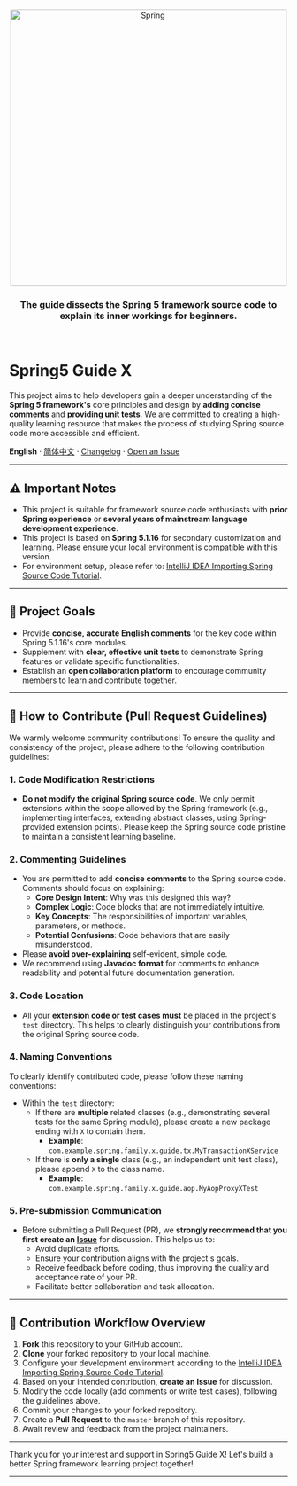 <div align="center">
  <br />
  <br />
  <a><img width=500 alt="Spring" src="https://github.com/jasperyou/spring-guide-x/blob/master/Spring_Framework_Logo_2018.svg.png"></a>
  <br />
  <h3>The guide dissects the Spring 5 framework source code to explain its inner workings for beginners.</h3>
  <br />
</div>

# Spring5 Guide X

This project aims to help developers gain a deeper understanding of the **Spring 5 framework's** core principles and design by **adding concise comments** and **providing unit tests**. We are committed to creating a high-quality learning resource that makes the process of studying Spring source code more accessible and efficient.

**English** · [简体中文](./README.md) · [Changelog](./CHANGELOG.md) · [Open an Issue](https://github.com/jasperyou/spring-guide-x/issues/new)

-----

## ⚠️ Important Notes

  * This project is suitable for framework source code enthusiasts with **prior Spring experience** or **several years of mainstream language development experience**.
  * This project is based on **Spring 5.1.16** for secondary customization and learning. Please ensure your local environment is compatible with this version.
  * For environment setup, please refer to: [IntelliJ IDEA Importing Spring Source Code Tutorial](https://blog.csdn.net/xhmico/article/details/130612527).

-----

## 🎯 Project Goals

  * Provide **concise, accurate English comments** for the key code within Spring 5.1.16's core modules.
  * Supplement with **clear, effective unit tests** to demonstrate Spring features or validate specific functionalities.
  * Establish an **open collaboration platform** to encourage community members to learn and contribute together.

-----

## 🚀 How to Contribute (Pull Request Guidelines)

We warmly welcome community contributions\! To ensure the quality and consistency of the project, please adhere to the following contribution guidelines:

### 1\. Code Modification Restrictions

  * **Do not modify the original Spring source code**. We only permit extensions within the scope allowed by the Spring framework (e.g., implementing interfaces, extending abstract classes, using Spring-provided extension points). Please keep the Spring source code pristine to maintain a consistent learning baseline.

### 2\. Commenting Guidelines

  * You are permitted to add **concise comments** to the Spring source code. Comments should focus on explaining:
      * **Core Design Intent**: Why was this designed this way?
      * **Complex Logic**: Code blocks that are not immediately intuitive.
      * **Key Concepts**: The responsibilities of important variables, parameters, or methods.
      * **Potential Confusions**: Code behaviors that are easily misunderstood.
  * Please **avoid over-explaining** self-evident, simple code.
  * We recommend using **Javadoc format** for comments to enhance readability and potential future documentation generation.

### 3\. Code Location

  * All your **extension code or test cases must** be placed in the project's `test` directory. This helps to clearly distinguish your contributions from the original Spring source code.

### 4\. Naming Conventions

To clearly identify contributed code, please follow these naming conventions:

  * Within the `test` directory:
      * If there are **multiple** related classes (e.g., demonstrating several tests for the same Spring module), please create a new package ending with `X` to contain them.
          * **Example**: `com.example.spring.family.x.guide.tx.MyTransactionXService`
      * If there is **only a single** class (e.g., an independent unit test class), please append `X` to the class name.
          * **Example**: `com.example.spring.family.x.guide.aop.MyAopProxyXTest`

### 5\. Pre-submission Communication

  * Before submitting a Pull Request (PR), we **strongly recommend that you first create an [Issue](https://github.com/jasperyou/spring-guide-x/issues/new)** for discussion. This helps us to:
      * Avoid duplicate efforts.
      * Ensure your contribution aligns with the project's goals.
      * Receive feedback before coding, thus improving the quality and acceptance rate of your PR.
      * Facilitate better collaboration and task allocation.

-----

## 🤝 Contribution Workflow Overview

1.  **Fork** this repository to your GitHub account.
2.  **Clone** your forked repository to your local machine.
3.  Configure your development environment according to the [IntelliJ IDEA Importing Spring Source Code Tutorial](https://blog.csdn.net/xhmico/article/details/130612527).
4.  Based on your intended contribution, **create an Issue** for discussion.
5.  Modify the code locally (add comments or write test cases), following the guidelines above.
6.  Commit your changes to your forked repository.
7.  Create a **Pull Request** to the `master` branch of this repository.
8.  Await review and feedback from the project maintainers.

-----

Thank you for your interest and support in Spring5 Guide X\! Let's build a better Spring framework learning project together\!

-----
